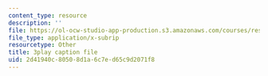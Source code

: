 ```yaml
---
content_type: resource
description: ''
file: https://ol-ocw-studio-app-production.s3.amazonaws.com/courses/res-ll-005-mathematics-of-big-data-and-machine-learning-january-iap-2020/2d41940c80508d1a6c7ed65c9d2071f8_RpPlj2HnuWg.srt
file_type: application/x-subrip
resourcetype: Other
title: 3play caption file
uid: 2d41940c-8050-8d1a-6c7e-d65c9d2071f8
---
```

